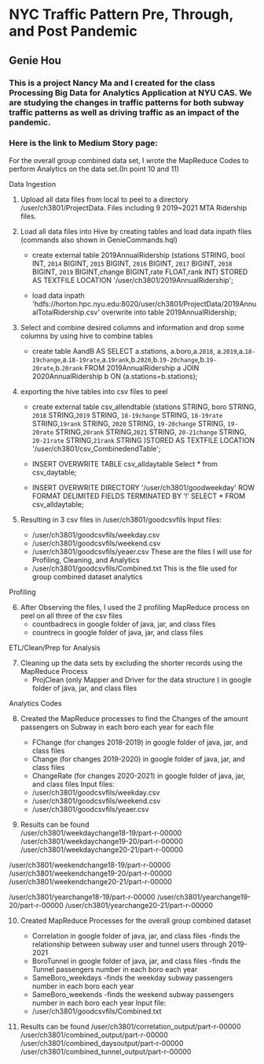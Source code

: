 # NYC Traffic Pattern Pre, Through, and Post Pandemic

## Genie Hou

### This is a project Nancy Ma and I created for the class Processing Big Data for Analytics Application at NYU CAS. We are studying the changes in traffic patterns for both subway traffic patterns as well as driving traffic as an impact of the pandemic.
### Here is the link to Medium Story page: 

For the overall group combined data set, I wrote the MapReduce Codes to perform Analytics on the data set.(In point 10 and 11)

Data Ingestion

1. Upload all data files from local to peel to a directory /user/ch3801/ProjectData. Files including 9 2019~2021 MTA Ridership files.

2. Load all data files into Hive by creating tables and load data inpath files 
	(commands also shown in GenieCommands.hql)
	- create external table 2019AnnualRidership (stations STRING, bool INT, `2014` BIGINT, `2015` BIGINT, `2016` BIGINT, `2017` BIGINT, `2018` BIGINT, `2019` BIGINT,change BIGINT,rate FLOAT,rank INT) 
	 STORED AS TEXTFILE LOCATION '/user/ch3801/2019AnnualRidership';

	- load data inpath 'hdfs://horton.hpc.nyu.edu:8020/user/ch3801/ProjectData/2019AnnualTotalRidership.csv' overwrite into table 2019AnnualRidership;

3. Select and combine desired columns and information and drop some columns by using hive to combine tables
	- create table AandB AS SELECT a.stations, a.boro,a.`2018`, a.`2019`,a.`18-19change`,a.`18-19rate`,a.`19rank`,b.`2020`,b.`19-20change`,b.`19-20rate`,b.`20rank` FROM 2019AnnualRidership a JOIN 2020AnnualRidership b ON (a.stations=b.stations);

4. exporting the hive tables into csv files to peel
	- create external table csv_allendtable (stations STRING, boro STRING, `2018` STRING,`2019` STRING, `18-19change` STRING, `18-19rate` STRING,`19rank` STRING, `2020` STRING, `19-20change` STRING, `19-20rate` STRING,`20rank` STRING,`2021` STRING, `20-21change` STRING, `20-21rate` STRING,`21rank` STRING )STORED AS TEXTFILE LOCATION '/user/ch3801/csv_CombinedendTable';

	- INSERT OVERWRITE TABLE csv_alldaytable Select * from csv_daytable;

	- INSERT OVERWRITE DIRECTORY '/user/ch3801/goodweekday' ROW FORMAT DELIMITED FIELDS TERMINATED BY ‘!’ SELECT * FROM csv_alldaytable;

5. Resulting in 3 csv files in /user/ch3801/goodcsvfils
Input files:
	- /user/ch3801/goodcsvfils/weekday.csv
	- /user/ch3801/goodcsvfils/weekend.csv
	- /user/ch3801/goodcsvfils/yeaer.csv
	These are the files I will use for Profiling, Cleaning, and Analytics
	- /user/ch3801/goodcsvfils/Combined.txt
	This is the file used for group combined dataset analytics
	
Profiling

6. After Observing the files, I used the 2 profiling MapReduce process on peel on all three of the csv files
	- countbadrecs in google folder of java, jar, and class files
	- countrecs in google folder of java, jar, and class files

ETL/Clean/Prep for Analysis

7. Cleaning up the data sets by excluding the shorter records using the MapReduce Process
	- ProjClean (only Mapper and Driver for the data structure ) in google folder of java, jar, and class files

Analytics Codes

8. Created the MapReduce processes to find the Changes of the amount passengers on Subway in each boro each year for each file
 	- FChange (for changes 2018-2019) in google folder of java, jar, and class files
 	- Change (for changes 2019-2020) in google folder of java, jar, and class files
 	- ChangeRate (for changes 2020-2021) in google folder of java, jar, and class files
 	Input files:
	- /user/ch3801/goodcsvfils/weekday.csv
	- /user/ch3801/goodcsvfils/weekend.csv
	- /user/ch3801/goodcsvfils/yeaer.csv

9. Results can be found  
/user/ch3801/weekdaychange18-19/part-r-00000
/user/ch3801/weekdaychange19-20/part-r-00000
/user/ch3801/weekdaychange20-21/part-r-00000

/user/ch3801/weekendchange18-19/part-r-00000
/user/ch3801/weekendchange19-20/part-r-00000
/user/ch3801/weekendchange20-21/part-r-00000

/user/ch3801/yearchange18-19/part-r-00000
/user/ch3801/yearchange19-20/part-r-00000
/user/ch3801/yearchange20-21/part-r-00000

10. Created MapReduce Processes for the overall group combined dataset
	- Correlation in google folder of java, jar, and class files
		-finds the relationship between subway user and tunnel users through 2019-2021
	- BoroTunnel in google folder of java, jar, and class files
		-finds the Tunnel passengers number in each boro each year
	- SameBoro_weekdays
		-finds the weekday subway passengers number in each boro each year
	- SameBoro_weekends
		-finds the weekend subway passengers number in each boro each year
	Input file:
	- /user/ch3801/goodcsvfils/Combined.txt

11. Results can be found
/user/ch3801/correlation_output/part-r-00000
/user/ch3801/combined_output/part-r-00000
/user/ch3801/combined_daysoutput/part-r-00000
/user/ch3801/combined_tunnel_output/part-r-00000

